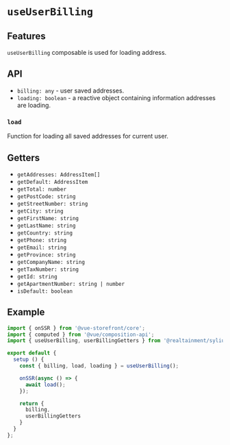# `useUserBilling`

## Features

`useUserBilling` composable is used for loading address.

## API

* `billing: any` - user saved addresses.
* `loading: boolean` - a reactive object containing information addresses are loading.

### `load`
Function for loading all saved addresses for current user.

## Getters

* `getAddresses: AddressItem[]`
* `getDefault: AddressItem`
* `getTotal: number`
* `getPostCode: string`
* `getStreetNumber: string`
* `getCity: string`
* `getFirstName: string`
* `getLastName: string`
* `getCountry: string`
* `getPhone: string`
* `getEmail: string`
* `getProvince: string`
* `getCompanyName: string`
* `getTaxNumber: string`
* `getId: string`
* `getApartmentNumber: string | number`
* `isDefault: boolean`


## Example

```js
import { onSSR } from '@vue-storefront/core';
import { computed } from '@vue/composition-api';
import { useUserBilling, userBillingGetters } from '@realtainment/sylius';

export default {
  setup () {
    const { billing, load, loading } = useUserBilling();

    onSSR(async () => {
      await load();
    });

    return {
      billing,
      userBillingGetters
    }
  }
};
```
